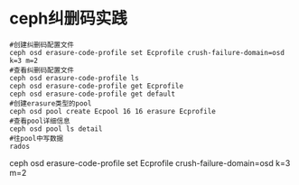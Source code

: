 # ceph纠删码实践

```shell
#创建纠删码配置文件
ceph osd erasure-code-profile set Ecprofile crush-failure-domain=osd k=3 m=2
#查看纠删码配置文件
ceph osd erasure-code-profile ls
ceph osd erasure-code-profile get Ecprofile
ceph osd erasure-code-profile get default
#创建erasure类型的pool
ceph osd pool create Ecpool 16 16 erasure Ecprofile
#查看pool详细信息
ceph osd pool ls detail
#往pool中写数据
rados
```



ceph osd erasure-code-profile set Ecprofile crush-failure-domain=osd k=3 m=2

